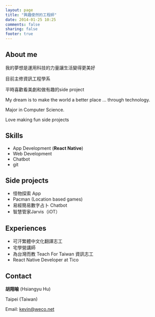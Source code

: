 ```yaml
---
layout: page
title: "興趣使然的工程師"
date: 2014-01-25 10:25
comments: false
sharing: false
footer: true
---
```

## About me
我的夢想是運用科技的力量讓生活變得更美好

目前主修資訊工程學系

平時喜歡看美劇和做有趣的side project

My dream is to make the world a better place ... through technology.

Major in Computer Science.

Love making fun side projects

## Skills
+ App Development (**React Native**)
+ Web Development
+ Chatbot
+ git

## Side projects
+ 怪物探索 App
+ Pacman (Location based games)
+ 易經簡易數字占卜 Chatbot
+ 智慧管家Jarvis（iOT）

## Experiences
+ 可汗繁體中文化翻譯志工
+ 宅學營講師
+ 為台灣而教 Teach For Taiwan 資訊志工
+ React Native Developer at Tico

## Contact
**胡翔喻** (Hsiangyu Hu)

Taipei (Taiwan)

Email: kevin@weco.net
